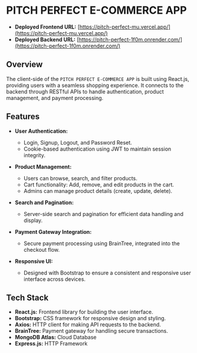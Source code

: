 # PITCH PERFECT E-COMMERCE APP

- **Deployed Frontend URL:** [https://pitch-perfect-mu.vercel.app/](https://pitch-perfect-mu.vercel.app/)
- **Deployed Backend URL:** [https://pitch-perfect-1f0m.onrender.com/](https://pitch-perfect-1f0m.onrender.com/)

## Overview

The client-side of the `PITCH PERFECT E-COMMERCE APP` is built using React.js, providing users with a seamless shopping experience. It connects to the backend through RESTful APIs to handle authentication, product management, and payment processing.

## Features

- **User Authentication:**

  - Login, Signup, Logout, and Password Reset.
  - Cookie-based authentication using JWT to maintain session integrity.

- **Product Management:**

  - Users can browse, search, and filter products.
  - Cart functionality: Add, remove, and edit products in the cart.
  - Admins can manage product details (create, update, delete).

- **Search and Pagination:**

  - Server-side search and pagination for efficient data handling and display.

- **Payment Gateway Integration:**

  - Secure payment processing using BrainTree, integrated into the checkout flow.

- **Responsive UI:**
  - Designed with Bootstrap to ensure a consistent and responsive user interface across devices.

## Tech Stack

- **React.js:** Frontend library for building the user interface.
- **Bootstrap:** CSS framework for responsive design and styling.
- **Axios:** HTTP client for making API requests to the backend.
- **BrainTree:** Payment gateway for handling secure transactions.
- **MongoDB Atlas:** Cloud Database
- **Express.js:** HTTP Framework

